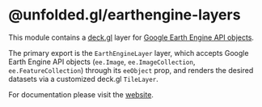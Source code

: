 # @unfolded.gl/earthengine-layers

This module contains a [deck.gl](https://deck.gl) layer for [Google Earth Engine API objects](https://github.com/google/earthengine-api).

The primary export is the `EarthEngineLayer` layer, which accepts Google Earth Engine API objects (`ee.Image`, `ee.ImageCollection`, `ee.FeatureCollection`) through its `eeObject` prop, and renders the desired datasets via a customized deck.gl `TileLayer`.

For documentation please visit the [website](https://earthengine-layers.com).
